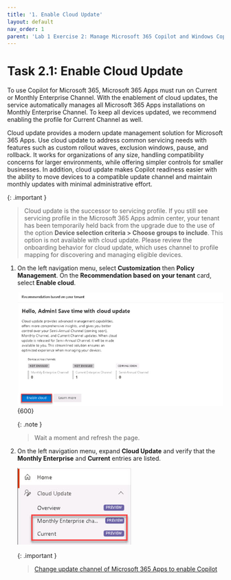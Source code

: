 ```yaml
---
title: '1. Enable Cloud Update'
layout: default
nav_order: 1
parent: 'Lab 1 Exercise 2: Manage Microsoft 365 Copilot and Windows Copilot'
---
```


# Task 2.1: Enable Cloud Update

To use Copilot for Microsoft 365, Microsoft 365 Apps must run on Current or Monthly Enterprise Channel. With the enablement of cloud updates, the service automatically manages all Microsoft 365 Apps installations on Monthly Enterprise Channel. To keep all devices updated, we recommend enabling the profile for Current Channel as well.

Cloud update provides a modern update management solution for Microsoft 365 Apps. Use cloud update to address common servicing needs with features such as custom rollout waves, exclusion windows, pause, and rollback. It works for organizations of any size, handling compatibility concerns for larger environments, while offering simpler controls for smaller businesses. In addition, cloud update makes Copilot readiness easier with the ability to move devices to a compatible update channel and maintain monthly updates with minimal administrative effort.

{: .important }
> Cloud update is the successor to servicing profile. If you still see servicing profile in the Microsoft 365 Apps admin center, your tenant has been temporarily held back from the upgrade due to the use of the option **Device selection criteria > Choose groups to include**. This option is not available with cloud update. Please review the onboarding behavior for cloud update, which uses channel to profile mapping for discovering and managing eligible devices.


1. On the left navigation menu, select **Customization** then **Policy Management**. On the **Recommendation based on your tenant** card, select **Enable cloud**.

    ![13a.jpg](../media/lab1/13a.jpg){600}
    
    {: .note }
    > Wait a moment and refresh the page.

1. On the left navigation menu, expand **Cloud Update** and verify that the **Monthly Enterprise** and **Current** entries are listed.

    ![15a.jpg](../media/lab1/15a.jpg)
    
    {: .important }
    > [Change update channel of Microsoft 365 Apps to enable Copilot](https://learn.microsoft.com/deployoffice/updates/change-channel-for-copilot "Change update channel of Microsoft 365 Apps to enable Copilot")


 
